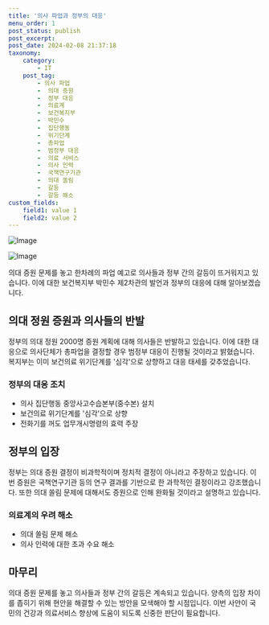 ```yaml
---
title: '의사 파업과 정부의 대응'
menu_order: 1
post_status: publish
post_excerpt: 
post_date: 2024-02-08 21:37:18
taxonomy:
    category:
        - IT
    post_tag:
        - 의사 파업
        -  의대 증원
        -  정부 대응
        -  의료계
        -  보건복지부
        -  박민수
        -  집단행동
        -  위기단계
        -  총파업
        -  범정부 대응
        -  의료 서비스
        -  의사 인력
        -  국책연구기관
        -  의대 쏠림
        -  갈등
        -  갈등 해소
custom_fields:
    field1: value 1
    field2: value 2
---
```


![Image](https://imgnews.pstatic.net/image/366/2024/02/08/0000969501_001_20240208192701351.JPG?type=w647)

![Image](https://imgnews.pstatic.net/image/366/2024/02/08/0000969501_002_20240208192701393.png?type=w647)

의대 증원 문제를 놓고 한차례의 파업 예고로 의사들과 정부 간의 갈등이 뜨거워지고 있습니다. 이에 대한 보건복지부 박민수 제2차관의 발언과 정부의 대응에 대해 알아보겠습니다.
## 의대 정원 증원과 의사들의 반발
정부의 의대 정원 2000명 증원 계획에 대해 의사들은 반발하고 있습니다. 이에 대한 대응으로 의사단체가 총파업을 결정할 경우 범정부 대응이 진행될 것이라고 밝혔습니다. 복지부는 이미 보건의료 위기단계를 '심각'으로 상향하고 대응 태세를 갖추었습니다.
### 정부의 대응 조치
- 의사 집단행동 중앙사고수습본부(중수본) 설치
- 보건의료 위기단계를 '심각'으로 상향
- 전화기를 꺼도 업무개시명령의 효력 주장
## 정부의 입장
정부는 의대 증원 결정이 비과학적이며 정치적 결정이 아니라고 주장하고 있습니다. 이번 증원은 국책연구기관 등의 연구 결과를 기반으로 한 과학적인 결정이라고 강조했습니다. 또한 의대 쏠림 문제에 대해서도 증원으로 인해 완화될 것이라고 설명하고 있습니다.
### 의료계의 우려 해소
- 의대 쏠림 문제 해소
- 의사 인력에 대한 초과 수요 해소
## 마무리
의대 증원 문제를 놓고 의사들과 정부 간의 갈등은 계속되고 있습니다. 양측의 입장 차이를 좁히기 위해 현안을 해결할 수 있는 방안을 모색해야 할 시점입니다. 이번 사안이 국민의 건강과 의료서비스 향상에 도움이 되도록 신중한 판단이 필요합니다.
